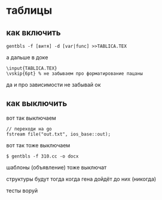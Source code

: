 # таблицы
## как включить
    gentbls -f [витя] -d [var|func] >>TABLICA.TEX
а дальше в доке

    \input{TABLICA.TEX}
    \vskip{6pt} % не забываем про форматирование пацаны
    
да и про зависимости не забывай ок
## как выключить
вот так выключаем

    // переходи на go
    fstream file("out.txt", ios_base::out);
вот так тоже выключаем

    $ gentbls -f 310.cc -o docx
шаблоны (объявление) тоже выключат

структуры будут тогда когда гена дойдёт до них (никогда)

тесты воруй
